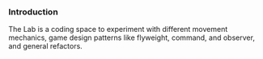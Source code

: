 ### Introduction
The Lab is a coding space to experiment with different movement mechanics, game design patterns like flyweight, command, and observer, and general refactors. 
